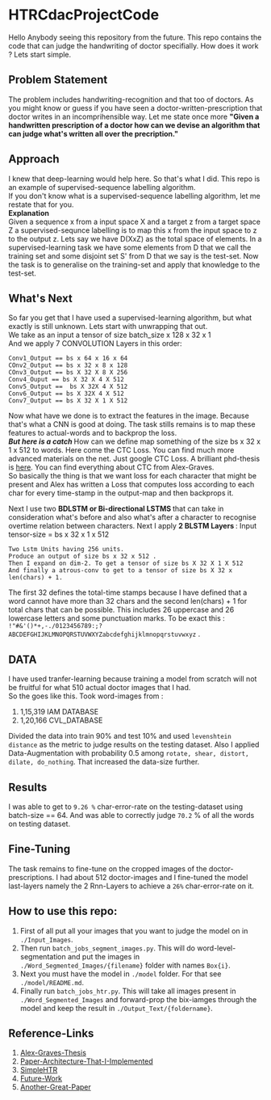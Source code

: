 # HTRCdacProjectCode
Hello Anybody seeing this repository from the future. This repo contains the code that can judge the handwriting of doctor specifially. How does it work ? Lets start simple. 

## Problem Statement 
The problem includes handwriting-recognition and that too of doctors. As you might know or guess if you have seen a doctor-written-prescription that doctor writes in an incomprihensible way. Let me state once more <b>"Given a handwritten prescription of a doctor how can we devise an algorithm that can judge what's written all over the precription." </b>

## Approach 
I knew that deep-learning would help here. So that's what I did. This repo is an example of supervised-sequence labelling algorithm. <br />
If you don't know what is a supervised-sequence labelling algorithm, let me restate that for you. <br />
<b> Explanation </b> <br />
Given a sequence x from a input space X and a target z from a target space Z a supervised-sequnce labelling is to map this x from the input space to z to the output z. Lets say we have D(XxZ) as the total space of elements. In a supervised-learning task we have some elements from D that we call the training set and some disjoint set S' from D that we say is the test-set. Now the task is to generalise on the training-set and apply that knowledge to the test-set.

## What's Next 
So far you get that I have used a supervised-learning algorithm, but what exactly is still unknown.
Lets start with unwrapping that out. <br />
We take as an input a tensor of size batch_size x 128 x 32 x 1 <br />
And we apply 7 CONVOLUTION Layers in this order: 
``` 
Conv1_Output == bs x 64 x 16 x 64
COnv2_Output == bs x 32 x 8 x 128
COnv3_Output == bs X 32 X 8 X 256
Conv4_Ouput == bs X 32 X 4 X 512
Conv5_Output ==  bs X 32X 4 X 512
Conv6_Output == bs X 32X 4 X 512
Conv7_Output == bs X 32 X 1 X 512 
```
Now what have we done is to extract the features in the image. Because that's what a CNN is good at doing. The task stills remains is to map these features to actual-words and to backprop the loss. <br />
<i><b> But here is a catch </b></i>
How can we define map something of the size bs x 32 x 1 x 512 to words. Here come the CTC Loss. You can find much more advanced materials on the net. Just google CTC Loss. A brilliant phd-thesis is [here](https://www.cs.toronto.edu/~graves/phd.pdf). You can find everything about CTC from Alex-Graves. <br />
So basically the thing is that we want loss for each character that might be present and Alex has written a Loss that computes loss according to each char for every time-stamp in the output-map and then backprops it. <br />

Next I use two <b> BDLSTM or Bi-directional LSTMS </b> that can take in consideration what's before and also what's after a character to recognise overtime relation between characters. </b>
Next I apply <b>2 BLSTM Layers </b> :
Input tensor-size = bs x 32 x 1 x 512
``` 
Two Lstm Units having 256 units.
Produce an output of size bs x 32 x 512 .
Then I expand on dim-2. To get a tensor of size bs X 32 X 1 X 512
And finally a atrous-conv to get to a tensor of size bs X 32 x len(chars) + 1.
```
The first 32 defines the total-time stamps because I have defined that a word cannot have more than 32 chars and the second len(chars) + 1 for total chars that can be possible. This includes 26 uppercase and 26 lowercase letters and some punctuation marks. To be exact this : `!"#&'()*+,-./0123456789:;?ABCDEFGHIJKLMNOPQRSTUVWXYZabcdefghijklmnopqrstuvwxyz` .

## DATA
I have used tranfer-learning because training a model from scratch will not be fruitful for what 510 actual doctor images that I had. <br />
So the goes like this. Took word-images from  :
1. 1,15,319 IAM DATABASE 
2. 1,20,166 CVL_DATABASE

Divided the data into train 90% and test 10% and used `levenshtein distance` as the metric to judge results on the testing dataset. Also I applied Data-Augmentation with probability 0.5 among `rotate, shear, distort, dilate, do_nothing`. That increased the data-size further.  

## Results 
I was able to get to `9.26 %` char-error-rate on the testing-dataset using batch-size == 64. And was able to correctly judge `70.2` % of all the words on testing dataset.   

## Fine-Tuning 
The task remains to fine-tune on the cropped images of the doctor-prescriptions. I had about 512 doctor-images and I fine-tuned the model last-layers namely the 2 Rnn-Layers to achieve a `26%` char-error-rate on it.

## How to use this repo:
1. First of all put all your images that you want to judge the model on in `./Input_Images`.
2. Then run `batch_jobs_segment_images.py`. This will do word-level-segmentation and put the images in `./Word_Segmented_Images/{filename}` folder with names `Box{i}`.
3. Next you must have the model in `./model` folder. For that see `./model/README.md`.
4. Finally run `batch_jobs_htr.py`. This will take all images present in `./Word_Segmented_Images` and forward-prop the bix-iamges through the model and keep the result in `./Output_Text/{foldername}`.
 
## Reference-Links 
1. [Alex-Graves-Thesis](https://www.cs.toronto.edu/~graves/phd.pdf)
2. [Paper-Architecture-That-I-Implemented](https://arxiv.org/pdf/1507.05717.pdf)
3. [SimpleHTR](https://github.com/githubharald)
4. [Future-Work](https://ieeexplore.ieee.org/abstract/document/8270041/)
5. [Another-Great-Paper](https://arxiv.org/pdf/1804.01527.pdf)
